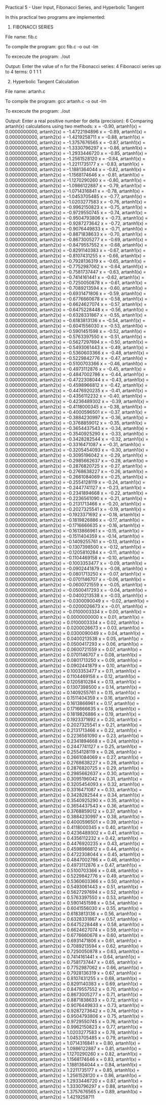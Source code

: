 Practical 5 - User Input, Fibonacci Series, and Hyperbolic Tangent

In this practical two programs are implemented:

1. FIBONACCI SERIES

File name: fib.c

To compile the program:
gcc fib.c -o out -lm

To excecute the program:
./out

Output:
Enter the value of n for the Fibonacci series: 4
Fibonacci series up to 4 terms:
0 1 1 1 

2. Hyperbolic Tangent Calculation

File name: artanh.c

To compile the program:
gcc artanh.c -o out -lm

To excecute the program:
./out

Output:
Enter a real positive number for delta (precision): 6
Comparing artanh(x) calculations using two methods:
x = -0.90, artanh1(x) = 0.0000000000, artanh2(x) = -1.4722194896
x = -0.89, artanh1(x) = 0.0000000000, artanh2(x) = -1.4219258711
x = -0.88, artanh1(x) = 0.0000000000, artanh2(x) = -1.3757676565
x = -0.87, artanh1(x) = 0.0000000000, artanh2(x) = -1.3330796297
x = -0.86, artanh1(x) = 0.0000000000, artanh2(x) = -1.2933446720
x = -0.85, artanh1(x) = 0.0000000000, artanh2(x) = -1.2561528120
x = -0.84, artanh1(x) = 0.0000000000, artanh2(x) = -1.2211735177
x = -0.83, artanh1(x) = 0.0000000000, artanh2(x) = -1.1881364044
x = -0.82, artanh1(x) = 0.0000000000, artanh2(x) = -1.1568174646
x = -0.81, artanh1(x) = 0.0000000000, artanh2(x) = -1.1270290260
x = -0.80, artanh1(x) = 0.0000000000, artanh2(x) = -1.0986122887
x = -0.79, artanh1(x) = 0.0000000000, artanh2(x) = -1.0714316841
x = -0.78, artanh1(x) = 0.0000000000, artanh2(x) = -1.0453705485
x = -0.77, artanh1(x) = 0.0000000000, artanh2(x) = -1.0203277583
x = -0.76, artanh1(x) = 0.0000000000, artanh2(x) = -0.9962150823
x = -0.75, artanh1(x) = 0.0000000000, artanh2(x) = -0.9729550745
x = -0.74, artanh1(x) = 0.0000000000, artanh2(x) = -0.9504793806
x = -0.73, artanh1(x) = 0.0000000000, artanh2(x) = -0.9287273642
x = -0.72, artanh1(x) = 0.0000000000, artanh2(x) = -0.9076449833
x = -0.71, artanh1(x) = 0.0000000000, artanh2(x) = -0.8871838633
x = -0.70, artanh1(x) = 0.0000000000, artanh2(x) = -0.8673005277
x = -0.69, artanh1(x) = 0.0000000000, artanh2(x) = -0.8479557552
x = -0.68, artanh1(x) = 0.0000000000, artanh2(x) = -0.8291140383
x = -0.67, artanh1(x) = 0.0000000000, artanh2(x) = -0.8107431255
x = -0.66, artanh1(x) = 0.0000000000, artanh2(x) = -0.7928136319
x = -0.65, artanh1(x) = 0.0000000000, artanh2(x) = -0.7752987062
x = -0.64, artanh1(x) = 0.0000000000, artanh2(x) = -0.7581737447
x = -0.63, artanh1(x) = 0.0000000000, artanh2(x) = -0.7414161441
x = -0.62, artanh1(x) = 0.0000000000, artanh2(x) = -0.7250050878
x = -0.61, artanh1(x) = 0.0000000000, artanh2(x) = -0.7089213594
x = -0.60, artanh1(x) = 0.0000000000, artanh2(x) = -0.6931471806
x = -0.59, artanh1(x) = 0.0000000000, artanh2(x) = -0.6776660678
x = -0.58, artanh1(x) = 0.0000000000, artanh2(x) = -0.6624627074
x = -0.57, artanh1(x) = 0.0000000000, artanh2(x) = -0.6475228448
x = -0.56, artanh1(x) = 0.0000000000, artanh2(x) = -0.6328331867
x = -0.55, artanh1(x) = 0.0000000000, artanh2(x) = -0.6183813136
x = -0.54, artanh1(x) = 0.0000000000, artanh2(x) = -0.6041556030
x = -0.53, artanh1(x) = 0.0000000000, artanh2(x) = -0.5901451598
x = -0.52, artanh1(x) = 0.0000000000, artanh2(x) = -0.5763397550
x = -0.51, artanh1(x) = 0.0000000000, artanh2(x) = -0.5627297694
x = -0.50, artanh1(x) = 0.0000000000, artanh2(x) = -0.5493061443
x = -0.49, artanh1(x) = 0.0000000000, artanh2(x) = -0.5360603366
x = -0.48, artanh1(x) = 0.0000000000, artanh2(x) = -0.5229842776
x = -0.47, artanh1(x) = 0.0000000000, artanh2(x) = -0.5100703366
x = -0.46, artanh1(x) = 0.0000000000, artanh2(x) = -0.4973112876
x = -0.45, artanh1(x) = 0.0000000000, artanh2(x) = -0.4847002786
x = -0.44, artanh1(x) = 0.0000000000, artanh2(x) = -0.4722308044
x = -0.43, artanh1(x) = 0.0000000000, artanh2(x) = -0.4598966812
x = -0.42, artanh1(x) = 0.0000000000, artanh2(x) = -0.4476920235
x = -0.41, artanh1(x) = 0.0000000000, artanh2(x) = -0.4356112232
x = -0.40, artanh1(x) = 0.0000000000, artanh2(x) = -0.4236489302
x = -0.39, artanh1(x) = 0.0000000000, artanh2(x) = -0.4118000345
x = -0.38, artanh1(x) = 0.0000000000, artanh2(x) = -0.4000596501
x = -0.37, artanh1(x) = 0.0000000000, artanh2(x) = -0.3884230997
x = -0.36, artanh1(x) = 0.0000000000, artanh2(x) = -0.3768859012
x = -0.35, artanh1(x) = 0.0000000000, artanh2(x) = -0.3654437543
x = -0.34, artanh1(x) = 0.0000000000, artanh2(x) = -0.3540925290
x = -0.33, artanh1(x) = 0.0000000000, artanh2(x) = -0.3428282544
x = -0.32, artanh1(x) = 0.0000000000, artanh2(x) = -0.3316471087
x = -0.31, artanh1(x) = 0.0000000000, artanh2(x) = -0.3205454093
x = -0.30, artanh1(x) = 0.0000000000, artanh2(x) = -0.3095196042
x = -0.29, artanh1(x) = 0.0000000000, artanh2(x) = -0.2985662637
x = -0.28, artanh1(x) = 0.0000000000, artanh2(x) = -0.2876820725
x = -0.27, artanh1(x) = 0.0000000000, artanh2(x) = -0.2768638227
x = -0.26, artanh1(x) = 0.0000000000, artanh2(x) = -0.2661084069
x = -0.25, artanh1(x) = 0.0000000000, artanh2(x) = -0.2554128119
x = -0.24, artanh1(x) = 0.0000000000, artanh2(x) = -0.2447741127
x = -0.23, artanh1(x) = 0.0000000000, artanh2(x) = -0.2341894668
x = -0.22, artanh1(x) = 0.0000000000, artanh2(x) = -0.2236561090
x = -0.21, artanh1(x) = 0.0000000000, artanh2(x) = -0.2131713466
x = -0.20, artanh1(x) = 0.0000000000, artanh2(x) = -0.2027325541
x = -0.19, artanh1(x) = 0.0000000000, artanh2(x) = -0.1923371692
x = -0.18, artanh1(x) = 0.0000000000, artanh2(x) = -0.1819826886
x = -0.17, artanh1(x) = 0.0000000000, artanh2(x) = -0.1716666635
x = -0.16, artanh1(x) = 0.0000000000, artanh2(x) = -0.1613866961
x = -0.15, artanh1(x) = 0.0000000000, artanh2(x) = -0.1511404359
x = -0.14, artanh1(x) = 0.0000000000, artanh2(x) = -0.1409255761
x = -0.13, artanh1(x) = 0.0000000000, artanh2(x) = -0.1307398500
x = -0.12, artanh1(x) = 0.0000000000, artanh2(x) = -0.1205810284
x = -0.11, artanh1(x) = 0.0000000000, artanh2(x) = -0.1104469158
x = -0.10, artanh1(x) = 0.0000000000, artanh2(x) = -0.1003353477
x = -0.09, artanh1(x) = 0.0000000000, artanh2(x) = -0.0902441879
x = -0.08, artanh1(x) = 0.0000000000, artanh2(x) = -0.0801713250
x = -0.07, artanh1(x) = 0.0000000000, artanh2(x) = -0.0701146707
x = -0.06, artanh1(x) = 0.0000000000, artanh2(x) = -0.0600721559
x = -0.05, artanh1(x) = 0.0000000000, artanh2(x) = -0.0500417293
x = -0.04, artanh1(x) = 0.0000000000, artanh2(x) = -0.0400213538
x = -0.03, artanh1(x) = 0.0000000000, artanh2(x) = -0.0300090049
x = -0.02, artanh1(x) = 0.0000000000, artanh2(x) = -0.0200026673
x = -0.01, artanh1(x) = 0.0000000000, artanh2(x) = -0.0100003334
x = 0.00, artanh1(x) = 0.0000000000, artanh2(x) = 0.0000000000
x = 0.01, artanh1(x) = 0.0000000000, artanh2(x) = 0.0100003334
x = 0.02, artanh1(x) = 0.0000000000, artanh2(x) = 0.0200026673
x = 0.03, artanh1(x) = 0.0000000000, artanh2(x) = 0.0300090049
x = 0.04, artanh1(x) = 0.0000000000, artanh2(x) = 0.0400213538
x = 0.05, artanh1(x) = 0.0000000000, artanh2(x) = 0.0500417293
x = 0.06, artanh1(x) = 0.0000000000, artanh2(x) = 0.0600721559
x = 0.07, artanh1(x) = 0.0000000000, artanh2(x) = 0.0701146707
x = 0.08, artanh1(x) = 0.0000000000, artanh2(x) = 0.0801713250
x = 0.09, artanh1(x) = 0.0000000000, artanh2(x) = 0.0902441879
x = 0.10, artanh1(x) = 0.0000000000, artanh2(x) = 0.1003353477
x = 0.11, artanh1(x) = 0.0000000000, artanh2(x) = 0.1104469158
x = 0.12, artanh1(x) = 0.0000000000, artanh2(x) = 0.1205810284
x = 0.13, artanh1(x) = 0.0000000000, artanh2(x) = 0.1307398500
x = 0.14, artanh1(x) = 0.0000000000, artanh2(x) = 0.1409255761
x = 0.15, artanh1(x) = 0.0000000000, artanh2(x) = 0.1511404359
x = 0.16, artanh1(x) = 0.0000000000, artanh2(x) = 0.1613866961
x = 0.17, artanh1(x) = 0.0000000000, artanh2(x) = 0.1716666635
x = 0.18, artanh1(x) = 0.0000000000, artanh2(x) = 0.1819826886
x = 0.19, artanh1(x) = 0.0000000000, artanh2(x) = 0.1923371692
x = 0.20, artanh1(x) = 0.0000000000, artanh2(x) = 0.2027325541
x = 0.21, artanh1(x) = 0.0000000000, artanh2(x) = 0.2131713466
x = 0.22, artanh1(x) = 0.0000000000, artanh2(x) = 0.2236561090
x = 0.23, artanh1(x) = 0.0000000000, artanh2(x) = 0.2341894668
x = 0.24, artanh1(x) = 0.0000000000, artanh2(x) = 0.2447741127
x = 0.25, artanh1(x) = 0.0000000000, artanh2(x) = 0.2554128119
x = 0.26, artanh1(x) = 0.0000000000, artanh2(x) = 0.2661084069
x = 0.27, artanh1(x) = 0.0000000000, artanh2(x) = 0.2768638227
x = 0.28, artanh1(x) = 0.0000000000, artanh2(x) = 0.2876820725
x = 0.29, artanh1(x) = 0.0000000000, artanh2(x) = 0.2985662637
x = 0.30, artanh1(x) = 0.0000000000, artanh2(x) = 0.3095196042
x = 0.31, artanh1(x) = 0.0000000000, artanh2(x) = 0.3205454093
x = 0.32, artanh1(x) = 0.0000000000, artanh2(x) = 0.3316471087
x = 0.33, artanh1(x) = 0.0000000000, artanh2(x) = 0.3428282544
x = 0.34, artanh1(x) = 0.0000000000, artanh2(x) = 0.3540925290
x = 0.35, artanh1(x) = 0.0000000000, artanh2(x) = 0.3654437543
x = 0.36, artanh1(x) = 0.0000000000, artanh2(x) = 0.3768859012
x = 0.37, artanh1(x) = 0.0000000000, artanh2(x) = 0.3884230997
x = 0.38, artanh1(x) = 0.0000000000, artanh2(x) = 0.4000596501
x = 0.39, artanh1(x) = 0.0000000000, artanh2(x) = 0.4118000345
x = 0.40, artanh1(x) = 0.0000000000, artanh2(x) = 0.4236489302
x = 0.41, artanh1(x) = 0.0000000000, artanh2(x) = 0.4356112232
x = 0.42, artanh1(x) = 0.0000000000, artanh2(x) = 0.4476920235
x = 0.43, artanh1(x) = 0.0000000000, artanh2(x) = 0.4598966812
x = 0.44, artanh1(x) = 0.0000000000, artanh2(x) = 0.4722308044
x = 0.45, artanh1(x) = 0.0000000000, artanh2(x) = 0.4847002786
x = 0.46, artanh1(x) = 0.0000000000, artanh2(x) = 0.4973112876
x = 0.47, artanh1(x) = 0.0000000000, artanh2(x) = 0.5100703366
x = 0.48, artanh1(x) = 0.0000000000, artanh2(x) = 0.5229842776
x = 0.49, artanh1(x) = 0.0000000000, artanh2(x) = 0.5360603366
x = 0.50, artanh1(x) = 0.0000000000, artanh2(x) = 0.5493061443
x = 0.51, artanh1(x) = 0.0000000000, artanh2(x) = 0.5627297694
x = 0.52, artanh1(x) = 0.0000000000, artanh2(x) = 0.5763397550
x = 0.53, artanh1(x) = 0.0000000000, artanh2(x) = 0.5901451598
x = 0.54, artanh1(x) = 0.0000000000, artanh2(x) = 0.6041556030
x = 0.55, artanh1(x) = 0.0000000000, artanh2(x) = 0.6183813136
x = 0.56, artanh1(x) = 0.0000000000, artanh2(x) = 0.6328331867
x = 0.57, artanh1(x) = 0.0000000000, artanh2(x) = 0.6475228448
x = 0.58, artanh1(x) = 0.0000000000, artanh2(x) = 0.6624627074
x = 0.59, artanh1(x) = 0.0000000000, artanh2(x) = 0.6776660678
x = 0.60, artanh1(x) = 0.0000000000, artanh2(x) = 0.6931471806
x = 0.61, artanh1(x) = 0.0000000000, artanh2(x) = 0.7089213594
x = 0.62, artanh1(x) = 0.0000000000, artanh2(x) = 0.7250050878
x = 0.63, artanh1(x) = 0.0000000000, artanh2(x) = 0.7414161441
x = 0.64, artanh1(x) = 0.0000000000, artanh2(x) = 0.7581737447
x = 0.65, artanh1(x) = 0.0000000000, artanh2(x) = 0.7752987062
x = 0.66, artanh1(x) = 0.0000000000, artanh2(x) = 0.7928136319
x = 0.67, artanh1(x) = 0.0000000000, artanh2(x) = 0.8107431255
x = 0.68, artanh1(x) = 0.0000000000, artanh2(x) = 0.8291140383
x = 0.69, artanh1(x) = 0.0000000000, artanh2(x) = 0.8479557552
x = 0.70, artanh1(x) = 0.0000000000, artanh2(x) = 0.8673005277
x = 0.71, artanh1(x) = 0.0000000000, artanh2(x) = 0.8871838633
x = 0.72, artanh1(x) = 0.0000000000, artanh2(x) = 0.9076449833
x = 0.73, artanh1(x) = 0.0000000000, artanh2(x) = 0.9287273642
x = 0.74, artanh1(x) = 0.0000000000, artanh2(x) = 0.9504793806
x = 0.75, artanh1(x) = 0.0000000000, artanh2(x) = 0.9729550745
x = 0.76, artanh1(x) = 0.0000000000, artanh2(x) = 0.9962150823
x = 0.77, artanh1(x) = 0.0000000000, artanh2(x) = 1.0203277583
x = 0.78, artanh1(x) = 0.0000000000, artanh2(x) = 1.0453705485
x = 0.79, artanh1(x) = 0.0000000000, artanh2(x) = 1.0714316841
x = 0.80, artanh1(x) = 0.0000000000, artanh2(x) = 1.0986122887
x = 0.81, artanh1(x) = 0.0000000000, artanh2(x) = 1.1270290260
x = 0.82, artanh1(x) = 0.0000000000, artanh2(x) = 1.1568174646
x = 0.83, artanh1(x) = 0.0000000000, artanh2(x) = 1.1881364044
x = 0.84, artanh1(x) = 0.0000000000, artanh2(x) = 1.2211735177
x = 0.85, artanh1(x) = 0.0000000000, artanh2(x) = 1.2561528120
x = 0.86, artanh1(x) = 0.0000000000, artanh2(x) = 1.2933446720
x = 0.87, artanh1(x) = 0.0000000000, artanh2(x) = 1.3330796297
x = 0.88, artanh1(x) = 0.0000000000, artanh2(x) = 1.3757676565
x = 0.89, artanh1(x) = 0.0000000000, artanh2(x) = 1.4219258711